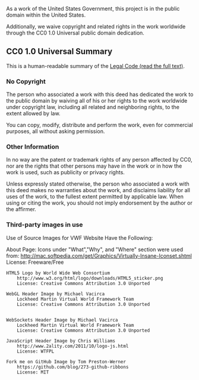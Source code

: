 
As a work of the United States Government, this project is in the
public domain within the United States.

Additionally, we waive copyright and related rights in the work
worldwide through the CC0 1.0 Universal public domain dedication.

## CC0 1.0 Universal Summary

This is a human-readable summary of the [Legal Code (read the full text)](https://creativecommons.org/publicdomain/zero/1.0/legalcode).

### No Copyright

The person who associated a work with this deed has dedicated the work to
the public domain by waiving all of his or her rights to the work worldwide
under copyright law, including all related and neighboring rights, to the
extent allowed by law.

You can copy, modify, distribute and perform the work, even for commercial
purposes, all without asking permission.

### Other Information

In no way are the patent or trademark rights of any person affected by CC0,
nor are the rights that other persons may have in the work or in how the
work is used, such as publicity or privacy rights.

Unless expressly stated otherwise, the person who associated a work with
this deed makes no warranties about the work, and disclaims liability for
all uses of the work, to the fullest extent permitted by applicable law.
When using or citing the work, you should not imply endorsement by the
author or the affirmer.

### Third-party images in use

Use of Source Images for VWF Website Have the Following:

About Page:
	Icons under "What","Why", and "Where" section were used from:
		http://mac.softpedia.com/get/Graphics/Virtually-Insane-Iconset.shtml
		License: Freeware/Free

	HTML5 Logo by World Wide Web Consortium
		http://www.w3.org/html/logo/downloads/HTML5_sticker.png
		License: Creative Commons Attribution 3.0 Unported

	WebGL Header Image by Michael Vacirca
		Lockheed Martin Virtual World Framework Team
		License: Creative Commons Attribution 3.0 Unported

	
	WebSockets Header Image by Michael Vacirca
		Lockheed Martin Virtual World Framework Team
		License: Creative Commons Attribution 3.0 Unported

	JavaScript Header Image by Chris Williams
		http://www.2ality.com/2011/10/logo-js.html
		License: WTFPL

	Fork me on GitHub Image by Tom Preston-Werner
		https://github.com/blog/273-github-ribbons
		License: MIT
